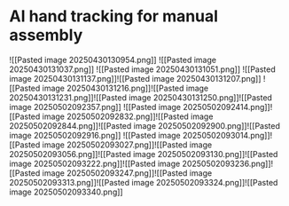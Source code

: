 # AI hand tracking for manual assembly
![[Pasted image 20250430130954.png]]
![[Pasted image 20250430131037.png]]
![[Pasted image 20250430131051.png]]
![[Pasted image 20250430131137.png]]![[Pasted image 20250430131207.png]]
![[Pasted image 20250430131216.png]]![[Pasted image 20250430131231.png]]![[Pasted image 20250430131250.png]]![[Pasted image 20250502092357.png]]
![[Pasted image 20250502092414.png]]![[Pasted image 20250502092832.png]]![[Pasted image 20250502092844.png]]![[Pasted image 20250502092900.png]]![[Pasted image 20250502092916.png]]
![[Pasted image 20250502093014.png]]![[Pasted image 20250502093027.png]]![[Pasted image 20250502093056.png]]![[Pasted image 20250502093130.png]]![[Pasted image 20250502093222.png]]![[Pasted image 20250502093236.png]]![[Pasted image 20250502093247.png]]![[Pasted image 20250502093313.png]]![[Pasted image 20250502093324.png]]![[Pasted image 20250502093340.png]]